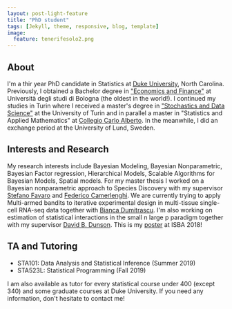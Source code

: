 ```yaml
---
layout: post-light-feature
title: "PhD student"
tags: [Jekyll, theme, responsive, blog, template]
image:
  feature: tenerifesolo2.png
---
```


## About
I'm a thir year PhD candidate in Statistics at [Duke University](http://stat.duke.edu), North Carolina. Previously, I obtained a Bachelor degree in ["Economics and Finance"](http://corsi.unibo.it/1cycle/EconomicsFinance/Pages/default.aspx) at Università degli studi di Bologna (the oldest in the world!). I continued my studies in Turin where I received a master's degree in ["Stochastics and Data Science"](http://www.master-sds.unito.it/do/home.pl) at the University of Turin and in parallel a master in "Statistics and Applied Mathematics" at [Collegio Carlo Alberto](http://carloalberto.org). In the meanwhile, I did an exchange period at the University of Lund, Sweden. 


## Interests and Research  
My research interests include Bayesian Modeling, Bayesian Nonparametric, Bayesian Factor regression, Hierarchical Models, Scalable Algorithms for Bayesian Models, Spatial models. For my master thesis I worked on a Bayesian nonparametric approach to Species Discovery with my supervisor [Stefano Favaro](http://www.carloalberto.org/people/faculty/fellows/favaro/) and [Federico Camerlenghi](http://www-dimat.unipv.it/~camerlenghi/). We are currently trying to apply Multi-armed bandits to iterative experimental design in multi-tissue single-cell RNA-seq data together with [Bianca Dumitrascu](https://b2du.github.io/). I'm also working on estimation of statistical interactions in the small n large p paradigm together with my supervisor [David B. Dunson](https://www2.stat.duke.edu/~dunson/). This is my [poster](/poster_federico.pdf) at ISBA 2018!


## TA and Tutoring
* STA101: Data Analysis and Statistical Inference (Summer 2019)
* STA523L: Statistical Programming (Fall 2019)

I am also available as tutor for every statistical course under 400 (except 340) and some graduate courses at Duke University. If you need any information, don't hesitate to contact me! 
